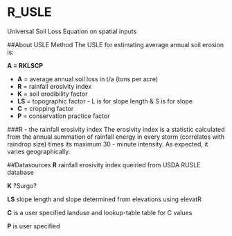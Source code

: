 # R_USLE
Universal Soil Loss Equation on spatial inputs

##About USLE Method
The USLE for estimating average annual soil erosion is:

**A = RKLSCP** 

+ **A** = average annual soil loss in t/a (tons per acre)
+ **R** = rainfall erosivity index
+ **K** = soil erodibility factor
+ **LS** = topographic factor - L is for slope length & S is for slope
+ **C** = cropping factor
+ **P** = conservation practice factor

###R - the rainfall erosivity index
The erosivity index is a statistic calculated from the annual summation of rainfall energy in every storm (correlates with raindrop size) times its maximum 30 - minute intensity. As expected, it varies geographically.

##Datasources
**R** rainfall erosivity index queiried from USDA RUSLE database

**K** ?Surgo?

**LS** slope length and slope determined from elevations using elevatR

**C** is a user specified landuse and lookup-table table for C values 

**P** is user specified
